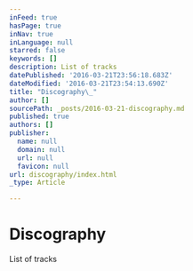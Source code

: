 ```yaml
---
inFeed: true
hasPage: true
inNav: true
inLanguage: null
starred: false
keywords: []
description: List of tracks
datePublished: '2016-03-21T23:56:18.683Z'
dateModified: '2016-03-21T23:54:13.690Z'
title: "Discography\_"
author: []
sourcePath: _posts/2016-03-21-discography.md
published: true
authors: []
publisher:
  name: null
  domain: null
  url: null
  favicon: null
url: discography/index.html
_type: Article

---
```

# Discography 

List of tracks